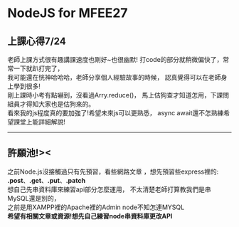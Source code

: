 # NodeJS for MFEE27 

## 上課心得7/24

老師上課方式很有趣講課速度也剛好~也很幽默!
打code的部分就稍微偏快了，常常一下就趴打完了，  
我可能還在恍神哈哈哈，老師分享個人經驗故事的時候，
認真覺得可以在老師身上學到很多!  
剛上課時小考有點嚇到，沒看過Arry.reduce()，
馬上估狗查才知道怎用，下課問組員才得知大家也是估狗來的。  
看來我的js程度真的要加強了!希望未來js可以更熟悉，
async await還不怎熟練希望課堂上能詳細解說!

***
## 許願池!><

之前Node.js沒接觸過只有先預習，看些網路文章
，想先預習些express裡的:
**.post**、**.get**、**.put**、**.patch**  
想自己先串資料庫來練習api部分怎麼運用，
不太清楚老師打算教我們是串MySQL還是別的，  
之前是用XAMPP裡的Apache裡的Admin node不知怎連MYSQL  
**希望有相關文章或資源!想先自己練習node串資料庫更改API**





